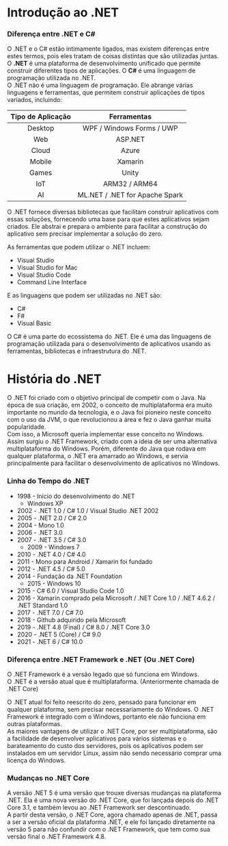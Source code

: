 
# Introdução ao .NET

### Diferença entre .NET e C#

O .NET e o C# estão intimamente ligados, mas existem diferenças entre estes termos, pois eles tratam de coisas distintas que são utilizadas juntas.  
O **.NET** é uma plataforma de desenvolvimento unificado que permite construir diferentes tipos de aplicações. O **C#** é uma linguagem de programação utilizada no .NET.  
O .NET não é uma linguagem de programação. Ele abrange várias linguagens e ferramentas, que permitem construir aplicações de tipos variados, incluindo:

| Tipo de Aplicação | Ferramentas |
|:--:|:--:|
| Desktop | WPF / Windows Forms / UWP |
| Web | ASP.NET |
| Cloud | Azure |
| Mobile | Xamarin |
| Games | Unity |
| IoT | ARM32 / ARM64 |
| AI | ML.NET / .NET for Apache Spark |

O .NET fornece diversas bibliotecas que facilitam construir aplicativos com essas soluções, fornecendo uma base para que estes aplicativos sejam criados. Ele abstrai e prepara o ambiente para facilitar a construção do aplicativo sem precisar implementar a solução do zero.

As ferramentas que podem utilizar o .NET incluem:

- Visual Studio
- Visual Studio for Mac
- Visual Studio Code
- Command Line Interface

E as linguagens que podem ser utilizadas no .NET são:

- C#
- F#
- Visual Basic

O C# é uma parte do ecossistema do .NET. Ele é uma das linguagens de programação utilizada para o desenvolvimento de aplicativos usando as ferramentas, bibliotecas e infraestrutura do .NET.

# História do .NET

O .NET foi criado com o objetivo principal de competir com o Java. Na época de sua criação, em 2002, o conceito de multiplataforma era muito importante no mundo da tecnologia, e o Java foi pioneiro neste conceito com o uso da JVM, o que revolucionou a área e fez o Java ganhar muita popularidade.  
Com isso, a Microsoft queria implementar esse conceito no Windows. Assim surgiu o .NET Framework, criado com a ideia de ser uma alternativa multiplataforma do Windows. Porém, diferente do Java que rodava em qualquer plataforma, o .NET era amarrado ao Windows, e servia principalmente para facilitar o desenvolvimento de aplicativos no Windows.

### Linha do Tempo do .NET

- 1998 - Início do desenvolvimento do .NET
	- Windows XP
- 2002 - .NET 1.0 / C# 1.0 / Visual Studio .NET 2002
- 2005 - .NET 2.0 / C# 2.0
- 2004 - Mono 1.0
- 2006 - .NET 3.0
- 2007 - .NET 3.5 / C# 3.0
	- 2009 - Windows 7
- 2010 - .NET 4.0 / C# 4.0
- 2011 - Mono para Android / Xamarin foi fundado
- 2012 - .NET 4.5 / C# 5.0
- 2014 - Fundação da .NET Foundation
	- 2015 - Windows 10
- 2015 - C# 6.0 / Visual Studio Code 1.0
- 2016 - Xamarin comprado pela Microsoft / .NET Core 1.0 / .NET 4.6.2 / .NET Standard 1.0
- 2017 - .NET 7.0 / C# 7.0 
- 2018 - Github adquirido pela Microsoft
- 2019 - .NET 4.8 (Final) / C# 8.0 / .NET Core 3.0
- 2020 - .NET 5 (Core) / C# 9.0
- 2021 - .NET 6 / C# 10.0

### Diferença entre .NET Framework e .NET (Ou .NET Core)

O .NET Framework é a versão legado que só funciona em Windows.  
O .NET é a versão atual que é multiplataforma. (Anteriormente chamada de .NET Core)

O .NET atual foi feito reescrito do zero, pensado para funcionar em qualquer plataforma, sem precisar necessariamente do Windows. O .NET Framework é integrado com o Windows, portanto ele não funciona em outras plataformas.  
As maiores vantagens de utilizar o .NET Core, por ser multiplataforma, são a facilidade de desenvolver aplicativos para vários sistemas e o barateamento do custo dos servidores, pois os aplicativos podem ser instalados em um servidor Linux, assim não sendo necessário comprar uma licença do Windows.

### Mudanças no .NET Core

A versão .NET 5 é uma versão que trouxe diversas mudanças na plataforma .NET. Ela é uma nova versão do .NET Core, que foi lançada depois do .NET Core 3.1, e também levou ao .NET Framework ser descontinuado.  
A partir desta versão, o .NET Core, agora chamado apenas de .NET, passa a ser a versão oficial da plataforma .NET, e ele foi lançado diretamente na versão 5 para não confundir com o .NET Framework, que tem como sua versão final o .NET Framework 4.8.